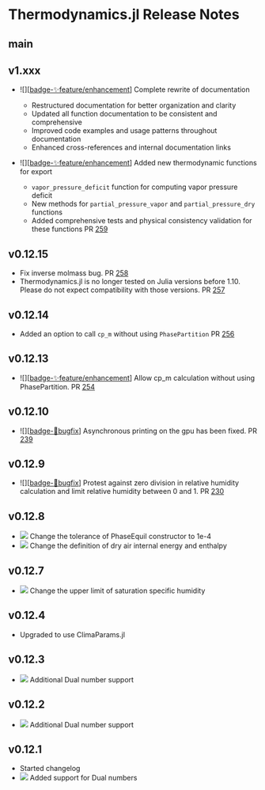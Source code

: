 Thermodynamics.jl Release Notes
========================

main
----

v1.xxx
--------

- ![][[badge-✨feature/enhancement]] Complete rewrite of documentation 
  - Restructured documentation for better organization and clarity
  - Updated all function documentation to be consistent and comprehensive
  - Improved code examples and usage patterns throughout documentation
  - Enhanced cross-references and internal documentation links

- ![][[badge-✨feature/enhancement]] Added new thermodynamic functions for export
  - `vapor_pressure_deficit` function for computing vapor pressure deficit
  - New methods for `partial_pressure_vapor` and `partial_pressure_dry` functions
  - Added comprehensive tests and physical consistency validation for these functions
  PR [259](https://github.com/CliMA/Thermodynamics.jl/pull/259)

v0.12.15
--------
- Fix inverse molmass bug. PR [258](https://github.com/CliMA/Thermodynamics.jl/pull/258)
- Thermodynamics.jl is no longer tested on Julia versions before 1.10.
  Please do not expect compatibility with those versions.
  PR [257](https://github.com/CliMA/Thermodynamics.jl/pull/257)

v0.12.14
--------
- Added an option to call `cp_m` without using `PhasePartition`
  PR [256](https://github.com/CliMA/Thermodynamics.jl/pull/256)

v0.12.13
-------
- ![][[badge-✨feature/enhancement]] Allow cp_m calculation without using PhasePartition.
  PR [254](https://github.com/CliMA/Thermodynamics.jl/pull/254)

v0.12.10
-------
- ![][[badge-🐛bugfix]] Asynchronous printing on the gpu has been fixed.
  PR [239](https://github.com/CliMA/Thermodynamics.jl/pull/239)

v0.12.9
-------
- ![][[badge-🐛bugfix]] Protest against zero division in relative humidity
  calculation and limit relative humidity between 0 and 1.
  PR [230](https://github.com/CliMA/Thermodynamics.jl/pull/230)

v0.12.8
-------
- ![][badge-🤖precisionΔ] Change the tolerance of PhaseEquil constructor to 1e-4
- ![][badge-🔥behavioralΔ] Change the definition of dry air internal energy and enthalpy

v0.12.7
-------
- ![][badge-🔥behavioralΔ] Change the upper limit of saturation specific humidity

v0.12.4
-------
- Upgraded to use ClimaParams.jl

v0.12.3
-------
- ![][badge-✨feature/enhancement] Additional Dual number support

v0.12.2
-------
- ![][badge-✨feature/enhancement] Additional Dual number support

v0.12.1
-------
- Started changelog
- ![][badge-✨feature/enhancement] Added support for Dual numbers

<!--
Contributors are welcome to begin the description of changelog items with badge(s) below. Here is a brief description of when to use badges for a particular pull request / set of changes:
 - 🔥behavioralΔ - behavioral changes. For example: a new model is used, yielding more accurate results.
 - 🤖precisionΔ - machine-precision changes. For example, swapping the order of summed arguments can result in machine-precision changes.
 - 💥breaking - breaking changes. For example: removing deprecated functions/types, removing support for functionality, API changes.
 - 🚀performance - performance improvements. For example: improving type inference, reducing allocations, or code hoisting.
 - ✨feature - new feature added. For example: adding support for a cubed-sphere grid
 - 🐛bugfix - bugfix. For example: fixing incorrect logic, resulting in incorrect results, or fixing code that otherwise might give a `MethodError`.
-->

[badge-🔥behavioralΔ]: https://img.shields.io/badge/🔥behavioralΔ-orange.svg
[badge-🤖precisionΔ]: https://img.shields.io/badge/🤖precisionΔ-black.svg
[badge-💥breaking]: https://img.shields.io/badge/💥BREAKING-red.svg
[badge-🚀performance]: https://img.shields.io/badge/🚀performance-green.svg
[badge-✨feature/enhancement]: https://img.shields.io/badge/feature/enhancement-blue.svg
[badge-🐛bugfix]: https://img.shields.io/badge/🐛bugfix-purple.svg
